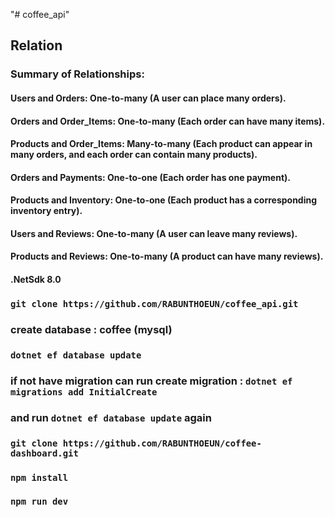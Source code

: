 "# coffee_api" 

## Relation
### Summary of Relationships:
#### Users and Orders: One-to-many (A user can place many orders).
#### Orders and Order_Items: One-to-many (Each order can have many items).
#### Products and Order_Items: Many-to-many (Each product can appear in many orders, and each order can contain many products).
#### Orders and Payments: One-to-one (Each order has one payment).
#### Products and Inventory: One-to-one (Each product has a corresponding inventory entry).
#### Users and Reviews: One-to-many (A user can leave many reviews).
#### Products and Reviews: One-to-many (A product can have many reviews).

#### .NetSdk 8.0
### ```git clone https://github.com/RABUNTHOEUN/coffee_api.git```
### create database : coffee (mysql)

### ```dotnet ef database update```
### if not have migration can run create migration : ```dotnet ef migrations add InitialCreate```
### and run ```dotnet ef database update``` again


### ```git clone https://github.com/RABUNTHOEUN/coffee-dashboard.git```
### ```npm install```
### ```npm run dev```
